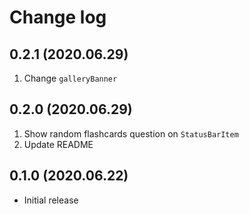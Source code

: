 # Change log

## 0.2.1 (2020.06.29)

1. Change `galleryBanner`

## 0.2.0 (2020.06.29)

1. Show random flashcards question on `StatusBarItem`
1. Update README

## 0.1.0 (2020.06.22)

- Initial release
